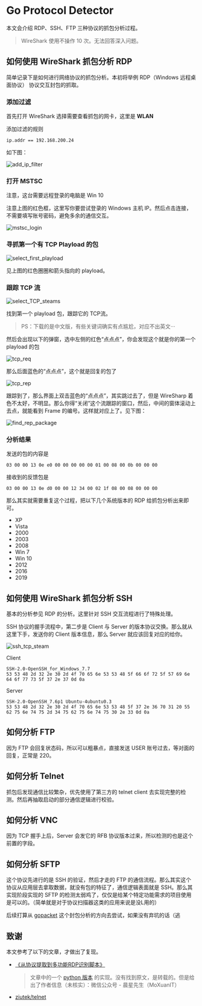 # Go Protocol Detector

本文会介绍 RDP、SSH、FTP 三种协议的抓包分析过程。

> WireShark 使用不操作 10 次。无法回答深入问题。

## 如何使用 WireShark 抓包分析 RDP


简单记录下是如何进行网络协议的抓包分析。本初将举例 RDP（Windows 远程桌面协议） 协议交互封包的抓取。

### 添加过滤

首先打开 WireShark 选择需要查看抓包的网卡，这里是 **WLAN**

添加过滤的规则

```
ip.addr == 192.168.200.24
```

如下图：

![add_ip_filter](pics/add_ip_filter.png)

### 打开 MSTSC

注意，这台需要远程登录的电脑是 Win 10

注意上图的红色框，这里写你要尝试登录的 Windows 主机 IP。然后点击连接，不需要填写账号密码，避免多余的通信交互。

![mstsc_login](pics/mstsc_login.png)

### 寻抓第一个有 TCP Playload 的包

![select_first_playload](pics/select_first_playload.png)

见上图的红色圈圈和箭头指向的 playload。

### 跟踪 TCP 流

![select_TCP_steams](pics/select_TCP_steams.png)

找到第一个 playload 包，跟踪它的 TCP流。

> PS：下载的是中文版，有些关键词确实有点尴尬，对应不出英文···

然后会出现以下的弹窗，选中左侧的红色“点点点”，你会发现这个就是你的第一个 playload 的包

![tcp_req](pics/tcp_req.png)

那么后面蓝色的“点点点”，这个就是回复的包了

![tcp_rep](pics/tcp_rep.png)

跟踪到了，那么界面上双击蓝色的“点点点”，其实跳过去了，但是 WireSharp 着色不太好，不明显。那么你得“关闭”这个流跟踪的窗口，然后，中间的窗体滚动上去点，就能看到 Frame 的编号。这样就对应上了。见下图：

![find_rep_package](pics/find_rep_package.png)

### 分析结果

发送的包的内容是

```
03 00 00 13 0e e0 00 00 00 00 00 01 00 08 00 0b 00 00 00 
```

接收到的反馈包是

```
03 00 00 13 0e d0 00 00 12 34 00 02 1f 08 00 08 00 00 00
```

那么其实就需要重复这个过程，把以下几个系统版本的 RDP 给抓包分析出来即可。

* XP
* Vista
* 2000
* 2003
* 2008
* Win 7
* Win 10
* 2012
* 2016
* 2019

## 如何使用 WireShark 抓包分析 SSH

基本的分析参见 RDP 的分析。这里针对 SSH 交互流程进行了特殊处理。

SSH 协议的握手流程中，第二步是 Client 与 Server 的版本协议交换。那么就从这里下手，发送你的 Client 版本信息，那么 Server 就应该回复对应的给你。

![ssh_tcp_steam](pics/ssh_tcp_steam.png)

Client

```
SSH-2.0-OpenSSH_for_Windows_7.7
53 53 48 2d 32 2e 30 2d 4f 70 65 6e 53 53 48 5f 66 6f 72 5f 57 69 6e 64 6f 77 73 5f 37 2e 37 0d 0a
```

Server

```
SSH-2.0-OpenSSH_7.6p1 Ubuntu-4ubuntu0.3
53 53 48 2d 32 2e 30 2d 4f 70 65 6e 53 53 48 5f 37 2e 36 70 31 20 55 62 75 6e 74 75 2d 34 75 62 75 6e 74 75 30 2e 33 0d 0a
```



## 如何分析 FTP

因为 FTP 会回复状态码，所以可以粗暴点，直接发送 USER 账号过去，等对面的回复，正常是 220。

## 如何分析 Telnet

抓包后发现通信比较繁杂，优先使用了第三方的 telnet client 去实现完整的检测。然后再抽取启动的部分通信逻辑进行校验。

## 如何分析 VNC

因为 TCP 握手上后，Server 会发它的 RFB 协议版本过来，所以检测的也是这个前置的字段。

## 如何分析 SFTP

这个协议先进行的是 SSH 的验证，然后才走的 FTP 的通信流程。那么其实这个协议从应用层去拿取数据，就没有包的特征了，通信逻辑表面就是 SSH。那么其实现阶段实现的 SFTP 的检测太弱鸡了，仅仅是给某个特定功能需求的项目使用是可以的。（简单就是对于协议扫描器这类的应用来说是没L用的）

后续打算从 [gopacket](https://github.com/google/gopacket) 这个封包分析的方向去尝试，如果没有弃坑的话（逃

## 致谢

本文参考了以下的文章，才做出了复现。

* [《从协议提取到多功能RDP识别脚本》](https://cloud.tencent.com/developer/article/1144882)

  > 文章中的一个 [python 版本](https://github.com/lonelyvaf/rdp_find) 的实现。没有找到原文，是转载的。但是给出了作者信息（未核实）：微信公众号 - 晨星先生（MoXuanIT）

* [ziutek/telnet](ziutek/telnet)